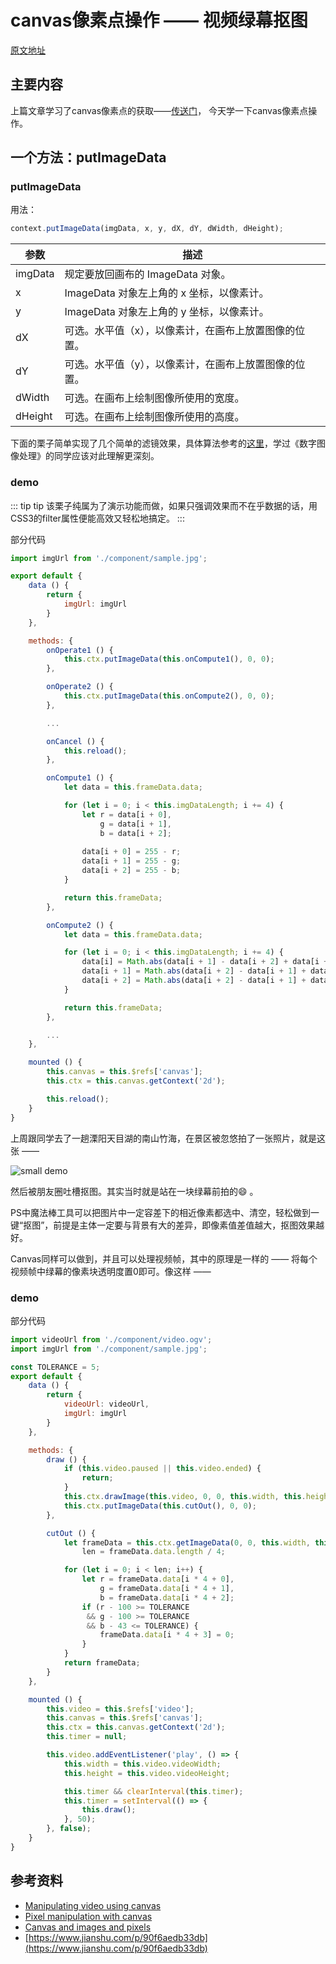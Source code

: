 # canvas像素点操作 —— 视频绿幕抠图

[原文地址](https://denzel.netlify.com/html/canvas_video_green_screen_cutout.html)

## 主要内容
上篇文章学习了canvas像素点的获取——[传送门](https://denzel.netlify.com/html/canvas_pixel_pick.html)，
今天学一下canvas像素点操作。


## 一个方法：putImageData

### putImageData
用法：

```js
context.putImageData(imgData, x, y, dX, dY, dWidth, dHeight);
```
| 参数 		| 描述 |
| -			| -	   |
| imgData	| 规定要放回画布的 ImageData 对象。|
| x		 	| ImageData 对象左上角的 x 坐标，以像素计。|
| y		 	| ImageData 对象左上角的 y 坐标，以像素计。|
| dX	 	| 可选。水平值（x），以像素计，在画布上放置图像的位置。|
| dY	 	| 可选。水平值（y），以像素计，在画布上放置图像的位置。|
| dWidth    | 可选。在画布上绘制图像所使用的宽度。|
| dHeight   | 可选。在画布上绘制图像所使用的高度。|

下面的栗子简单实现了几个简单的滤镜效果，具体算法参考的[这里](https://www.jianshu.com/p/90f6aedb33db)，学过《数字图像处理》的同学应该对此理解更深刻。

### demo

<Canvas-PixelOperate/>

::: tip tip
该栗子纯属为了演示功能而做，如果只强调效果而不在乎数据的话，用CSS3的filter属性便能高效又轻松地搞定。
:::

部分代码

```js
import imgUrl from './component/sample.jpg';

export default {
	data () {
		return {
			imgUrl: imgUrl
		}
	},

	methods: {
		onOperate1 () {
			this.ctx.putImageData(this.onCompute1(), 0, 0);
		},

		onOperate2 () {
			this.ctx.putImageData(this.onCompute2(), 0, 0);
		},

		...

		onCancel () {
			this.reload();
		},

		onCompute1 () {
			let data = this.frameData.data;

	        for (let i = 0; i < this.imgDataLength; i += 4) {
	          	let r = data[i + 0],
	          		g = data[i + 1],
	          		b = data[i + 2];
	          	
          		data[i + 0] = 255 - r;
          		data[i + 1] = 255 - g;
          		data[i + 2] = 255 - b;
	        }

	        return this.frameData;
		},

		onCompute2 () {
			let data = this.frameData.data;

	        for (let i = 0; i < this.imgDataLength; i += 4) {
	          	data[i] = Math.abs(data[i + 1] - data[i + 2] + data[i + 1] + data[i]) * data[i] / 256;  
            	data[i + 1] = Math.abs(data[i + 2] - data[i + 1] + data[i + 2] + data[i]) * data[i] / 256;  
            	data[i + 2] = Math.abs(data[i + 2] - data[i + 1] + data[i + 2] + data[i]) * data[i + 1] / 256;
	        }

	        return this.frameData;
		},

		...
	},

	mounted () {
        this.canvas = this.$refs['canvas'];
        this.ctx = this.canvas.getContext('2d');

        this.reload();
	}
}
```

上周跟同学去了一趟溧阳天目湖的南山竹海，在景区被忽悠拍了一张照片，就是这张 ——

![small demo](http://pn4meizzc.bkt.clouddn.com/WechatIMG2.jpeg)

然后被朋友圈吐槽抠图。其实当时就是站在一块绿幕前拍的:smile: 。

PS中魔法棒工具可以把图片中一定容差下的相近像素都选中、清空，轻松做到一键“抠图”，前提是主体一定要与背景有大的差异，即像素值差值越大，抠图效果越好。

Canvas同样可以做到，并且可以处理视频帧，其中的原理是一样的 —— 将每个视频帧中绿幕的像素块透明度置0即可。像这样 ——

### demo

<Canvas-VideoCutout/>

部分代码

```js
import videoUrl from './component/video.ogv';
import imgUrl from './component/sample.jpg';

const TOLERANCE = 5;
export default {
	data () {
		return {
			videoUrl: videoUrl,
			imgUrl: imgUrl
		}
	},

	methods: {
		draw () {
			if (this.video.paused || this.video.ended) {
	          	return;
	        }
			this.ctx.drawImage(this.video, 0, 0, this.width, this.height);
			this.ctx.putImageData(this.cutOut(), 0, 0);
		},

		cutOut () {
			let frameData = this.ctx.getImageData(0, 0, this.width, this.height),
				len = frameData.data.length / 4;

	        for (let i = 0; i < len; i++) {
	          	let r = frameData.data[i * 4 + 0],
	          		g = frameData.data[i * 4 + 1],
	          		b = frameData.data[i * 4 + 2];
	          	if (r - 100 >= TOLERANCE 
	          	 && g - 100 >= TOLERANCE 
	          	 && b - 43 <= TOLERANCE) {
		            frameData.data[i * 4 + 3] = 0;
	          	}
	        }
	        return frameData;
		}
	},

	mounted () {
		this.video = this.$refs['video'];
        this.canvas = this.$refs['canvas'];
        this.ctx = this.canvas.getContext('2d');
        this.timer = null;

        this.video.addEventListener('play', () => {
            this.width = this.video.videoWidth;
            this.height = this.video.videoHeight;

            this.timer && clearInterval(this.timer);
            this.timer = setInterval(() => {
            	this.draw();
            }, 50);
        }, false);
	}
}
```


## 参考资料
- [Manipulating video using canvas](https://developer.mozilla.org/en-US/docs/Web/API/Canvas_API/Manipulating_video_using_canvas)
- [Pixel manipulation with canvas](https://developer.mozilla.org/en-US/docs/Web/API/Canvas_API/Tutorial/Pixel_manipulation_with_canvas)
- [Canvas and images and pixels](https://codepo8.github.io/canvas-images-and-pixels/)
- [https://www.jianshu.com/p/90f6aedb33db](https://www.jianshu.com/p/90f6aedb33db)